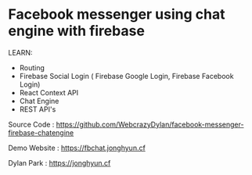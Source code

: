 # Facebook messenger using chat engine with firebase

LEARN:

- Routing
- Firebase Social Login ( Firebase Google Login, Firebase Facebook Login)
- React Context API
- Chat Engine
- REST API's

Source Code : https://github.com/WebcrazyDylan/facebook-messenger-firebase-chatengine

Demo Website : https://fbchat.jonghyun.cf

Dylan Park : https://jonghyun.cf
